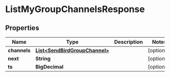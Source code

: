 

# ListMyGroupChannelsResponse


## Properties

| Name | Type | Description | Notes |
|------------ | ------------- | ------------- | -------------|
|**channels** | [**List&lt;SendBirdGroupChannel&gt;**](SendBirdGroupChannel.md) |  |  [optional] |
|**next** | **String** |  |  [optional] |
|**ts** | **BigDecimal** |  |  [optional] |



